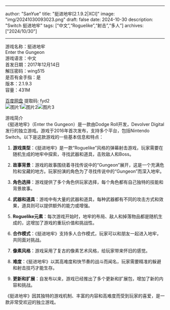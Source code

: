 
---
author: "SanYue"
title: "挺进地牢[2.1.9.2|XCI]"
image: "img/20241030093023.png"
draft: false
date: 2024-10-30
description: "Switch 挺进地牢"
tags: [“中文”,“Roguelike”,“射击”,“多人”]
archives: ["2024/10/30"]

---

游戏名称：挺进地牢   
Enter the Gungeon    
游戏语言：中文  
首发日期：2017年12月14日  
解压密码：wing515  
是否有金手指：是  
版本：2.1.9.3   
容量：431M

[百度网盘](https://pan.baidu.com/s/1t2XiplQye8uYoFpghBC8jQ) 提取码: fyd2  
![图片1](img/cdf8986898.jpg)![图片2](img/0893ef2bd93.jpg)![图片3](img/9076975f7a5.jpg)  

游戏简介  
《挺进地牢》（Enter the Gungeon）是一款由Dodge Roll开发，Devolver Digital发行的独立游戏。游戏于2016年首次发布，支持多个平台，包括Nintendo Switch。以下是这款游戏的一些基本信息和特点：

1. **游戏类型**：《挺进地牢》是一款“Roguelike”风格的弹幕射击游戏，玩家需要在随机生成的地牢中探索，寻找武器和道具，击败敌人和Boss。

2. **故事背景**：游戏的故事围绕着寻找传说中的“Gungeon”展开，这是一个充满危险和宝藏的地方。玩家扮演的角色为了寻找传说中的“Gungeon”而深入地牢。

3. **角色选择**：游戏提供了多个角色供玩家选择，每个角色都有自己独特的技能和背景故事。

4. **武器和道具**：游戏中有大量的武器和道具，每种武器都有不同的攻击方式和效果，道具则可以提供额外的能力或增强。

5. **Roguelike元素**：每次游戏开始时，地牢的布局、敌人和掉落物品都是随机生成的，这增加了游戏的重玩价值和挑战性。

6. **合作模式**：《挺进地牢》支持多人合作模式，玩家可以和朋友一起进入地牢，共同面对挑战。

7. **像素风格**：游戏采用了复古的像素艺术风格，给玩家带来怀旧的感觉。

8. **难度**：《挺进地牢》以其高难度和快节奏的战斗而闻名，玩家需要精准的躲避和射击技巧才能生存。

9. **更新和扩展**：自发布以来，游戏已经推出了多个更新和扩展包，增加了新的内容和挑战。

《挺进地牢》因其独特的游戏机制、丰富的内容和高难度而受到玩家的喜爱，是一款非常受欢迎的独立游戏。
